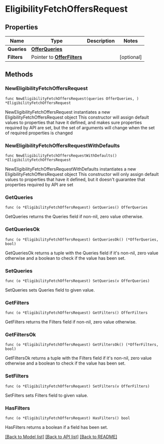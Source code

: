 # EligibilityFetchOffersRequest

## Properties

Name | Type | Description | Notes
------------ | ------------- | ------------- | -------------
**Queries** | [**OfferQueries**](OfferQueries.md) |  | 
**Filters** | Pointer to [**OfferFilters**](OfferFilters.md) |  | [optional] 

## Methods

### NewEligibilityFetchOffersRequest

`func NewEligibilityFetchOffersRequest(queries OfferQueries, ) *EligibilityFetchOffersRequest`

NewEligibilityFetchOffersRequest instantiates a new EligibilityFetchOffersRequest object
This constructor will assign default values to properties that have it defined,
and makes sure properties required by API are set, but the set of arguments
will change when the set of required properties is changed

### NewEligibilityFetchOffersRequestWithDefaults

`func NewEligibilityFetchOffersRequestWithDefaults() *EligibilityFetchOffersRequest`

NewEligibilityFetchOffersRequestWithDefaults instantiates a new EligibilityFetchOffersRequest object
This constructor will only assign default values to properties that have it defined,
but it doesn't guarantee that properties required by API are set

### GetQueries

`func (o *EligibilityFetchOffersRequest) GetQueries() OfferQueries`

GetQueries returns the Queries field if non-nil, zero value otherwise.

### GetQueriesOk

`func (o *EligibilityFetchOffersRequest) GetQueriesOk() (*OfferQueries, bool)`

GetQueriesOk returns a tuple with the Queries field if it's non-nil, zero value otherwise
and a boolean to check if the value has been set.

### SetQueries

`func (o *EligibilityFetchOffersRequest) SetQueries(v OfferQueries)`

SetQueries sets Queries field to given value.


### GetFilters

`func (o *EligibilityFetchOffersRequest) GetFilters() OfferFilters`

GetFilters returns the Filters field if non-nil, zero value otherwise.

### GetFiltersOk

`func (o *EligibilityFetchOffersRequest) GetFiltersOk() (*OfferFilters, bool)`

GetFiltersOk returns a tuple with the Filters field if it's non-nil, zero value otherwise
and a boolean to check if the value has been set.

### SetFilters

`func (o *EligibilityFetchOffersRequest) SetFilters(v OfferFilters)`

SetFilters sets Filters field to given value.

### HasFilters

`func (o *EligibilityFetchOffersRequest) HasFilters() bool`

HasFilters returns a boolean if a field has been set.


[[Back to Model list]](../README.md#documentation-for-models) [[Back to API list]](../README.md#documentation-for-api-endpoints) [[Back to README]](../README.md)


